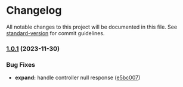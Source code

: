 # Changelog

All notable changes to this project will be documented in this file. See [standard-version](https://github.com/conventional-changelog/standard-version) for commit guidelines.

### [1.0.1](https://github.com/cisstech/nestkit/compare/v1.0.0...v1.0.1) (2023-11-30)


### Bug Fixes

* **expand:** handle controller null response ([e5bc007](https://github.com/cisstech/nestkit/commit/e5bc007a703d23fa6dad75a579ccc5a73529e90b))
